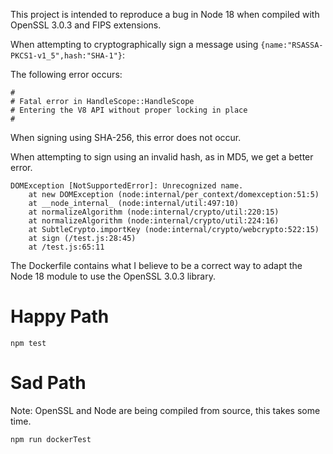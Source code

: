 This project is intended to reproduce a bug in Node 18 when compiled with OpenSSL 3.0.3 and FIPS extensions.

When attempting to cryptographically sign a message using `{name:"RSASSA-PKCS1-v1_5",hash:"SHA-1"}`:

The following error occurs:
```
#
# Fatal error in HandleScope::HandleScope
# Entering the V8 API without proper locking in place
#
```

When signing using SHA-256, this error does not occur.

When attempting to sign using an invalid hash, as in MD5, we get a better error.

```
DOMException [NotSupportedError]: Unrecognized name.
    at new DOMException (node:internal/per_context/domexception:51:5)
    at __node_internal_ (node:internal/util:497:10)
    at normalizeAlgorithm (node:internal/crypto/util:220:15)
    at normalizeAlgorithm (node:internal/crypto/util:224:16)
    at SubtleCrypto.importKey (node:internal/crypto/webcrypto:522:15)
    at sign (/test.js:28:45)
    at /test.js:65:11
```

The Dockerfile contains what I believe to be a correct way to adapt the Node 18 module to use the OpenSSL 3.0.3 library.

# Happy Path

`npm test`

# Sad Path
Note: OpenSSL and Node are being compiled from source, this takes some time.

`npm run dockerTest`